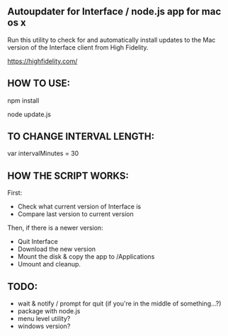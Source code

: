 Autoupdater for Interface / node.js app for mac os x
-----

Run this utility to check for and automatically install updates to the Mac version of the Interface client from High Fidelity.

https://highfidelity.com/


HOW TO USE:
-----

npm install

node update.js

TO CHANGE INTERVAL LENGTH:
-----

var intervalMinutes = 30

HOW THE SCRIPT WORKS:
-----

First:

- Check what current version of Interface is
- Compare last version to current version

Then, if there is a newer version:

- Quit Interface
- Download the new version
- Mount the disk & copy the app to /Applications
- Umount and cleanup.


TODO:
-----
- wait & notify / prompt for quit (if you're in the middle of something...?)
- package with node.js
- menu level utility?
- windows version?